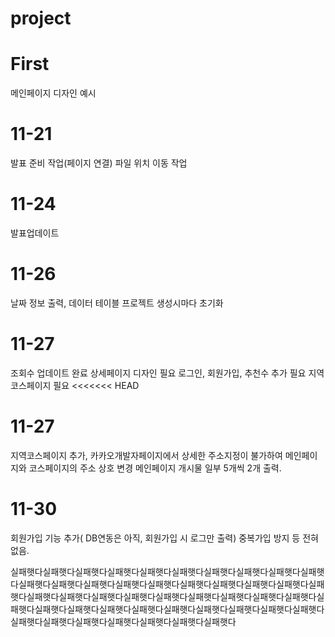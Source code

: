 # project
# First
메인페이지 디자인 예시 

# 11-21
발표 준비 작업(페이지 연결)
파일 위치 이동 작업

# 11-24
발표업데이트

# 11-26 
날짜 정보 출력,
데이터 테이블 프로젝트 생성시마다 초기화

# 11-27
조회수 업데이트 완료
상세페이지 디자인 필요
로그인, 회원가입, 추천수 추가 필요
지역코스페이지 필요
<<<<<<< HEAD

# 11-27
지역코스페이지 추가,
카카오개발자페이지에서 상세한 주소지정이 불가하여 메인페이지와 코스페이지의 주소 상호 변경
메인페이지 개시물 일부 5개씩 2개 출력.

#  11-30
회원가입 기능 추가( DB연동은 아직, 회원가입 시 로그만 출력)
중복가입 방지 등 전혀 없음.

실패햇다실패햇다실패햇다실패햇다실패햇다실패햇다실패햇다실패햇다실패햇다실패햇다실패햇다실패햇다실패햇다실패햇다실패햇다실패햇다실패햇다실패햇다실패햇다실패햇다실패햇다실패햇다실패햇다실패햇다실패햇다실패햇다실패햇다실패햇다실패햇다실패햇다실패햇다실패햇다실패햇다실패햇다실패햇다실패햇다실패햇다실패햇다실패햇다실패햇다실패햇다실패햇다실패햇다실패햇다실패햇다실패햇다
